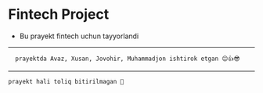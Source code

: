 # Fintech Project 
* Bu prayekt fintech uchun tayyorlandi 
* ** 
```
  prayektda Avaz, Xusan, Jovohir, Muhammadjon ishtirok etgan 😊👍😎
```
* * *
``prayekt hali toliq bitirilmagan 👀 ``
